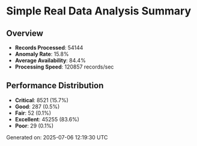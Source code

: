 # Simple Real Data Analysis Summary

## Overview
- **Records Processed**: 54144
- **Anomaly Rate**: 15.8%
- **Average Availability**: 84.4%
- **Processing Speed**: 120857 records/sec

## Performance Distribution
- **Critical**: 8521 (15.7%)
- **Good**: 287 (0.5%)
- **Fair**: 52 (0.1%)
- **Excellent**: 45255 (83.6%)
- **Poor**: 29 (0.1%)

Generated on: 2025-07-06 12:19:30 UTC
